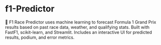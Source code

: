 # f1-Predictor
🏁 F1 Race Predictor uses machine learning to forecast Formula 1 Grand Prix results based on past race data, weather, and qualifying stats. Built with FastF1, scikit-learn, and Streamlit. Includes an interactive UI for predicted results, podium, and error metrics.
